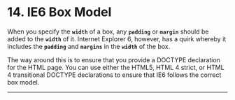 # 14. IE6 Box Model

When you specify the **`width`** of a box, any **`padding`** or **`margin`** should be added to the **`width`** of it. Internet Explorer 6, however, has a quirk whereby it includes the **`padding`** and **`margins`** in the **`width`** of the box.

The way around this is to ensure that you provide a DOCTYPE declaration for the HTML page. You can use either the HTML5, HTML 4 strict, or HTML 4 transitional DOCTYPE declarations to ensure that IE6 follows the correct box model.

---
